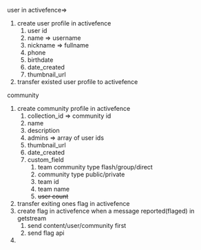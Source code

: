 user in activefence=>
1. create user profile in activefence
	1. user id
	2. name => username
	3. nickname => fullname
	4. phone 
	5. birthdate
	6. date_created
	7. thumbnail_url
2. transfer existed user profile to activefence

community
1. create community profile in activefence
	1. collection_id => community id
	2. name 
	3. description
	4. admins => array of user ids
	5. thumbnail_url
	7. date_created
	8. custom_field
		1. team community type flash/group/direct
		2. community type public/private
		3. team id
		4. team name
		5. ~~user count~~
2. transfer exiting ones
flag in activefence
1. create flag in activefence when a message reported(flaged) in getstream
	1. send content/user/community first
	2. send flag api
2. 